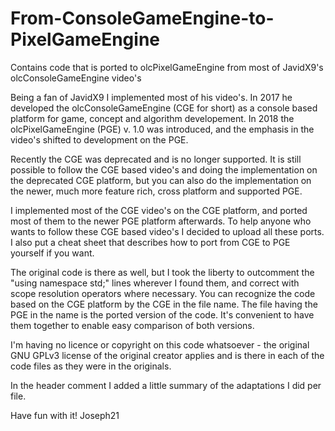 # From-ConsoleGameEngine-to-PixelGameEngine
Contains code that is ported to olcPixelGameEngine from most of JavidX9's olcConsoleGameEngine video's 

Being a fan of JavidX9 I implemented most of his video's. In 2017 he developed the olcConsoleGameEngine (CGE for short) as a console based platform for game, concept and algorithm developement. In 2018 the olcPixelGameEngine (PGE) v. 1.0 was introduced, and the emphasis in the video's shifted to development on the PGE. 

Recently the CGE was deprecated and is no longer supported. It is still possible to follow the CGE based video's and doing the implementation on the deprecated CGE platform, but you can also do the implementation on the newer, much more feature rich, cross platform and supported PGE. 

I implemented most of the CGE video's on the CGE platform, and ported most of them to the newer PGE platform afterwards. To help anyone who wants to follow these CGE based video's I decided to upload all these ports. I also put a cheat sheet that describes how to port from CGE to PGE yourself if you want.

The original code is there as well, but I took the liberty to outcomment the "using namespace std;" lines wherever I found them, and correct with scope resolution operators where necessary. You can recognize the code based on the CGE platform by the CGE in the file name. The file having the PGE in the name is the ported version of the code. It's convenient to have them together to enable easy comparison of both versions.

I'm having no licence or copyright on this code whatsoever - the original GNU GPLv3 license of the original creator applies and is there in each of the code files as they were in the originals. 

In the header comment I added a little summary of the adaptations I did per file. 

Have fun with it!
Joseph21
